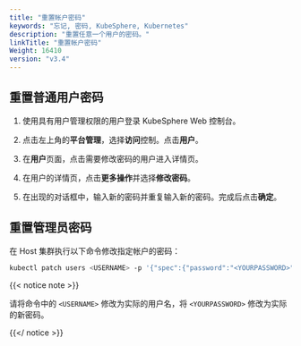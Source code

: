 ```yaml
---
title: "重置帐户密码"
keywords: "忘记, 密码, KubeSphere, Kubernetes"
description: "重置任意一个用户的密码。"
linkTitle: "重置帐户密码"
Weight: 16410
version: "v3.4"
---
```


## 重置普通用户密码

1. 使用具有用户管理权限的用户登录 KubeSphere Web 控制台。

2. 点击左上角的**平台管理**，选择**访问**控制。点击**用户**。

3. 在**用户**页面，点击需要修改密码的用户进入详情页。

4. 在用户的详情页，点击**更多操作**并选择**修改密码**。

5. 在出现的对话框中，输入新的密码并重复输入新的密码。完成后点击**确定**。

## 重置管理员密码

在 Host 集群执行以下命令修改指定帐户的密码：

```bash
kubectl patch users <USERNAME> -p '{"spec":{"password":"<YOURPASSWORD>"}}' --type='merge' && kubectl annotate users <USERNAME> iam.kubesphere.io/password-encrypted-
```

{{< notice note >}}

请将命令中的 `<USERNAME>` 修改为实际的用户名，将 `<YOURPASSWORD>` 修改为实际的新密码。

{{</ notice >}} 